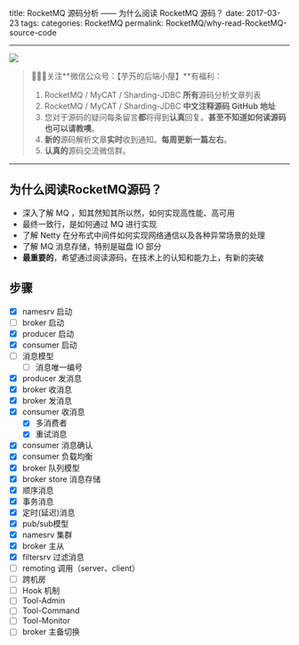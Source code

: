 title: RocketMQ 源码分析 —— 为什么阅读 RocketMQ 源码？
date: 2017-03-23
tags:
categories: RocketMQ
permalink: RocketMQ/why-read-RocketMQ-source-code

-------

![](http://www.yunai.me/images/common/wechat_mp_2017_07_31.jpg)

> 🙂🙂🙂关注**微信公众号：【芋艿的后端小屋】**有福利：  
> 1. RocketMQ / MyCAT / Sharding-JDBC **所有**源码分析文章列表  
> 2. RocketMQ / MyCAT / Sharding-JDBC **中文注释源码 GitHub 地址**  
> 3. 您对于源码的疑问每条留言**都**将得到**认真**回复。**甚至不知道如何读源码也可以请教噢**。  
> 4. **新的**源码解析文章**实时**收到通知。**每周更新一篇左右**。
> 5. **认真的**源码交流微信群。

-------

## 为什么阅读RocketMQ源码？

* 深入了解 MQ ，知其然知其所以然，如何实现高性能、高可用
* 最终一致行，是如何通过 MQ 进行实现
* 了解 Netty 在分布式中间件如何实现网络通信以及各种异常场景的处理
* 了解 MQ 消息存储，特别是磁盘 IO 部分
* **最重要的**，希望通过阅读源码，在技术上的认知和能力上，有新的突破

## 步骤

- [x] namesrv 启动
- [ ] broker 启动
- [x] producer 启动
- [x] consumer 启动
- [ ] 消息模型
    - [ ] 消息唯一编号
- [x] producer 发消息
- [x] broker 收消息
- [x] broker 发消息
- [x] consumer 收消息
    - [x] 多消费者
    - [x] 重试消息
- [x] consumer 消息确认
- [x] consumer 负载均衡
- [x] broker 队列模型
- [x] broker store 消息存储
- [x] 顺序消息
- [x] 事务消息
- [x] 定时(延迟)消息
- [x] pub/sub模型
- [x] namesrv 集群
- [x] broker 主从 
- [x] filtersrv 过滤消息
- [ ] remoting 调用（server、client）
- [ ] 跨机房
- [ ] Hook 机制
- [ ] Tool-Admin
- [ ] Tool-Command
- [ ] Tool-Monitor
- [ ] broker 主备切换
